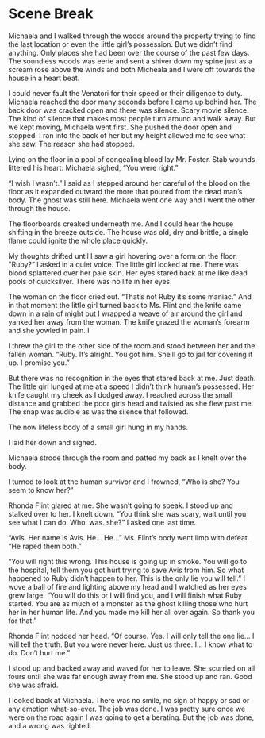 #  Scene Break

Michaela and I walked through the woods around the property trying to find the
last location or even the little girl’s possession. But we didn’t find anything.
Only places she had been over the course of the past few days. The soundless
woods was eerie and sent a shiver down my spine just as a scream rose above the
winds and both Micheala and I were off towards the house in a heart beat.

I could never fault the Venatori for their speed or their diligence to duty.
Michaela reached the door many seconds before I came up behind her. The back
door was cracked open and there was silence. Scary movie silence. The kind of
silence that makes most people turn around and walk away. But we kept moving,
Michaela went first. She pushed the door open and stopped. I ran into the back
of her but my height allowed me to see what she saw. The reason she had stopped.

Lying on the floor in a pool of congealing blood lay Mr. Foster. Stab wounds
littered his heart. Michaela sighed, “You were right.”

“I wish I wasn’t.” I said as I stepped around her careful of the blood on the
floor as it expanded outward the more that poured from the dead man’s body. The
ghost was still here. Michaela went one way and I went the other through the
house.

The floorboards creaked underneath me. And I could hear the house shifting in
the breeze outside. The house was old, dry and brittle, a single flame could
ignite the whole place quickly.

My thoughts drifted until I saw a girl hovering over a form on the floor.
"Ruby?” I asked in a quiet voice. The little girl looked at me. There was blood
splattered over her pale skin. Her eyes stared back at me like dead pools of
quicksilver. There was no life in her eyes.

The woman on the floor cried out. “That’s not Ruby it’s some maniac.” And in
that moment the little girl turned back to Ms. Flint and the knife came down in
a rain of might but I wrapped a weave of air around the girl and yanked her away
from the woman. The knife grazed the woman’s forearm and she yowled in pain. I

I threw the girl to the other side of the room and stood between her and the
fallen woman. “Ruby. It’s alright. You got him. She’ll go to jail for covering
it up. I promise you.”

But there was no recognition in the eyes that stared back at me. Just death. The
little girl lunged at me at a speed I didn’t think human’s possessed. Her knife
caught my cheek as I dodged away. I reached across the small distance and
grabbed the poor girls head and twisted as she flew past me. The snap was
audible as was the silence that followed.

The now lifeless body of a small girl hung in my hands.

I laid her down and sighed.

Michaela strode through the room and patted my back as I knelt over the body.

I turned to look at the human survivor and I frowned, “Who is she? You seem to
know her?”

Rhonda Flint glared at me. She wasn’t going to speak. I stood up and stalked
over to her. I knelt down. “You think she was scary, wait until you see what I
can do. Who. was. she?” I asked one last time.

“Avis. Her name is Avis. He… He…” Ms. Flint’s body went limp with defeat. “He
raped them both.”

“You will right this wrong. This house is going up in smoke. You will go to the
hospital, tell them you got hurt trying to save Avis from him. So what happened
to Ruby didn’t happen to her. This is the only lie you will tell.” I wove a ball
of fire and lighting above my head and I watched as her eyes grew large. “You
will do this or I will find you, and I will finish what Ruby started. You are as
much of a monster as the ghost killing those who hurt her in her human life. And
you made me kill her all over again. So thank you for that.”

Rhonda Flint nodded her head. “Of course. Yes. I will only tell the one lie… I
will tell the truth. But you were never here. Just us three. I… I know what to
do. Don’t hurt me.”

I stood up and backed away and waved for her to leave. She scurried on all fours
until she was far enough away from me. She stood up and ran. Good she was
afraid.

I looked back at Michaela. There was no smile, no sign of happy or sad or any
emotion what-so-ever. The job was done. I was pretty sure once we were on the
road again I was going to get a berating. But the job was done, and a wrong was
righted.


<!--stackedit_data:
eyJoaXN0b3J5IjpbLTE3MDg0ODI3NDldfQ==
-->